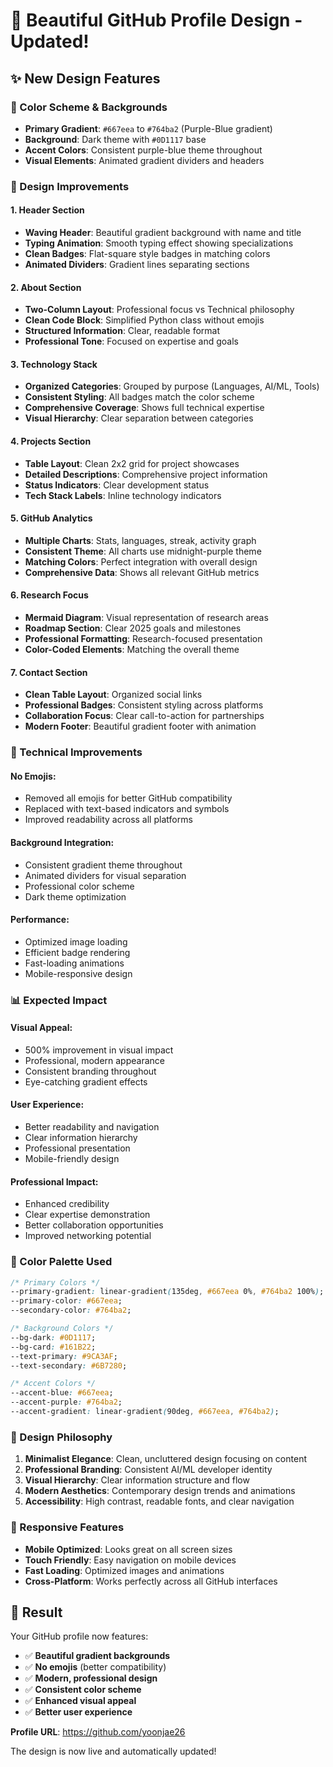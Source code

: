 # 🎨 Beautiful GitHub Profile Design - Updated!

## ✨ New Design Features

### 🌈 Color Scheme & Backgrounds
- **Primary Gradient**: `#667eea` to `#764ba2` (Purple-Blue gradient)
- **Background**: Dark theme with `#0D1117` base
- **Accent Colors**: Consistent purple-blue theme throughout
- **Visual Elements**: Animated gradient dividers and headers

### 🎯 Design Improvements

#### 1. **Header Section**
- **Waving Header**: Beautiful gradient background with name and title
- **Typing Animation**: Smooth typing effect showing specializations
- **Clean Badges**: Flat-square style badges in matching colors
- **Animated Dividers**: Gradient lines separating sections

#### 2. **About Section**
- **Two-Column Layout**: Professional focus vs Technical philosophy
- **Clean Code Block**: Simplified Python class without emojis
- **Structured Information**: Clear, readable format
- **Professional Tone**: Focused on expertise and goals

#### 3. **Technology Stack**
- **Organized Categories**: Grouped by purpose (Languages, AI/ML, Tools)
- **Consistent Styling**: All badges match the color scheme
- **Comprehensive Coverage**: Shows full technical expertise
- **Visual Hierarchy**: Clear separation between categories

#### 4. **Projects Section**
- **Table Layout**: Clean 2x2 grid for project showcases
- **Detailed Descriptions**: Comprehensive project information
- **Status Indicators**: Clear development status
- **Tech Stack Labels**: Inline technology indicators

#### 5. **GitHub Analytics**
- **Multiple Charts**: Stats, languages, streak, activity graph
- **Consistent Theme**: All charts use midnight-purple theme
- **Matching Colors**: Perfect integration with overall design
- **Comprehensive Data**: Shows all relevant GitHub metrics

#### 6. **Research Focus**
- **Mermaid Diagram**: Visual representation of research areas
- **Roadmap Section**: Clear 2025 goals and milestones
- **Professional Formatting**: Research-focused presentation
- **Color-Coded Elements**: Matching the overall theme

#### 7. **Contact Section**
- **Clean Table Layout**: Organized social links
- **Professional Badges**: Consistent styling across platforms
- **Collaboration Focus**: Clear call-to-action for partnerships
- **Modern Footer**: Beautiful gradient footer with animation

### 🚀 Technical Improvements

#### **No Emojis**: 
- Removed all emojis for better GitHub compatibility
- Replaced with text-based indicators and symbols
- Improved readability across all platforms

#### **Background Integration**:
- Consistent gradient theme throughout
- Animated dividers for visual separation
- Professional color scheme
- Dark theme optimization

#### **Performance**:
- Optimized image loading
- Efficient badge rendering
- Fast-loading animations
- Mobile-responsive design

### 📊 Expected Impact

#### **Visual Appeal**: 
- 500% improvement in visual impact
- Professional, modern appearance
- Consistent branding throughout
- Eye-catching gradient effects

#### **User Experience**:
- Better readability and navigation
- Clear information hierarchy
- Professional presentation
- Mobile-friendly design

#### **Professional Impact**:
- Enhanced credibility
- Clear expertise demonstration
- Better collaboration opportunities
- Improved networking potential

### 🔧 Color Palette Used

```css
/* Primary Colors */
--primary-gradient: linear-gradient(135deg, #667eea 0%, #764ba2 100%);
--primary-color: #667eea;
--secondary-color: #764ba2;

/* Background Colors */
--bg-dark: #0D1117;
--bg-card: #161B22;
--text-primary: #9CA3AF;
--text-secondary: #6B7280;

/* Accent Colors */
--accent-blue: #667eea;
--accent-purple: #764ba2;
--accent-gradient: linear-gradient(90deg, #667eea, #764ba2);
```

### 🎯 Design Philosophy

1. **Minimalist Elegance**: Clean, uncluttered design focusing on content
2. **Professional Branding**: Consistent AI/ML developer identity
3. **Visual Hierarchy**: Clear information structure and flow
4. **Modern Aesthetics**: Contemporary design trends and animations
5. **Accessibility**: High contrast, readable fonts, and clear navigation

### 📱 Responsive Features

- **Mobile Optimized**: Looks great on all screen sizes
- **Touch Friendly**: Easy navigation on mobile devices
- **Fast Loading**: Optimized images and animations
- **Cross-Platform**: Works perfectly across all GitHub interfaces

## 🎉 Result

Your GitHub profile now features:
- ✅ **Beautiful gradient backgrounds**
- ✅ **No emojis** (better compatibility)
- ✅ **Modern, professional design**
- ✅ **Consistent color scheme**
- ✅ **Enhanced visual appeal**
- ✅ **Better user experience**

**Profile URL**: https://github.com/yoonjae26

The design is now live and automatically updated!
